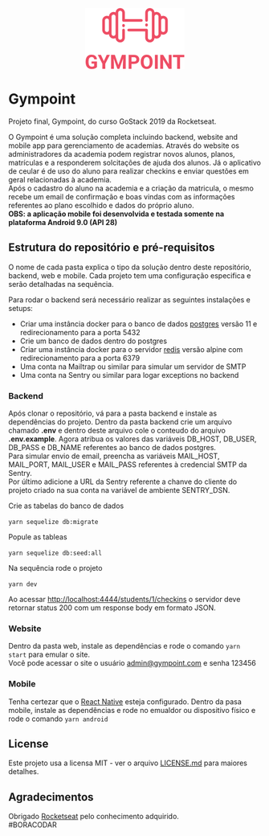 <p align="center">
  <img src="https://github.com/arenac/gympoint/blob/master/mobile/src/assets/logo.png" />
</p>


# Gympoint
Projeto final, Gympoint, do curso GoStack 2019 da Rocketseat.

O Gympoint é uma solução completa incluindo backend, website and mobile app para gerenciamento de academias. Através do website os administradores da academia podem registrar novos alunos, planos, matrículas e a responderem solcitações de ajuda dos alunos.
Já o aplicativo de ceular é de uso do aluno para realizar checkins e enviar questões em geral relacionadas à academia.
<br />Após o cadastro do aluno na academia e a criação da matricula, o mesmo recebe um email de confirmação e boas vindas com as informações referentes ao plano escolhido e dados do próprio aluno.
<br />**OBS: a aplicação mobile foi desenvolvida e testada somente na plataforma Android 9.0 (API 28)**

## Estrutura do repositório e pré-requisitos

O nome de cada pasta explica o tipo da solução dentro deste repositório, backend, web e mobile. Cada projeto tem uma configuração especifica e serão detalhadas na sequência.

Para rodar o backend será necessário realizar as seguintes instalações e setups:

* Criar uma instância docker para o banco de dados [postgres](https://hub.docker.com/_/postgres?tab=description) versão 11 e redirecionamento para a porta 5432
* Crie um banco de dados dentro do postgres
* Criar uma instância docker para o servidor [redis](https://hub.docker.com/_/redis/) versão alpine com redirecionamento para a porta 6379
* Uma conta na Mailtrap ou similar para simular um servidor de SMTP
* Uma conta na Sentry ou similar para logar exceptions no backend

### Backend

Após clonar o repositório, vá para a pasta backend e instale as dependências do projeto. Dentro da pasta backend crie um arquivo chamado **.env** e dentro deste arquivo cole o conteudo do arquivo **.env.example**. Agora atribua os valores das variáveis DB_HOST, DB_USER, DB_PASS e DB_NAME referentes ao banco de dados postgres.<br />
Para simular envio de email, preencha as variáveis MAIL_HOST, MAIL_PORT, MAIL_USER e MAIL_PASS referentes à credencial SMTP da Sentry.<br />
Por último adicione a URL da Sentry referente a chanve do cliente do projeto criado na sua conta na variável de ambiente SENTRY_DSN.

Crie as tabelas do banco de dados

```yarn sequelize db:migrate```

Popule as tableas

```yarn sequelize db:seed:all```

Na sequência rode o projeto

```yarn dev```

Ao acessar [http://localhost:4444/students/1/checkins](http://localhost:4444/students/1/checkins) o servidor deve retornar status 200 com um response body em formato JSON.

### Website

Dentro da pasta web, instale as dependências e rode o comando ```yarn start``` para emular o site.<br/>
Você pode acessar o site o usuário admin@gympoint.com e senha 123456

### Mobile

Tenha certezar que o [React Native](https://facebook.github.io/react-native/docs/getting-started) esteja configurado. 
Dentro da pasa mobile, instale as dependências e rode no emualdor ou dispositivo físico e rode o comando ```yarn android```

## License

Este projeto usa a licensa MIT - ver o arquivo [LICENSE.md](LICENSE.md) para maiores detalhes.

## Agradecimentos
Obrigado [Rocketseat](https://rocketseat.com.br/) pelo conhecimento adquirido. <br />#BORACODAR